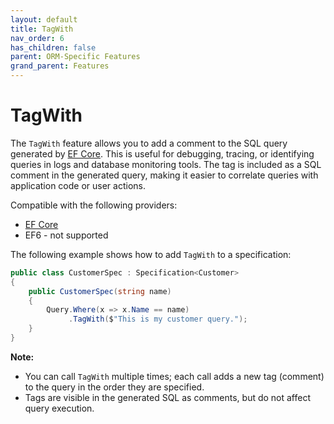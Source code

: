 ```yaml
---
layout: default
title: TagWith
nav_order: 6
has_children: false
parent: ORM-Specific Features
grand_parent: Features
---
```


# TagWith

The `TagWith` feature allows you to add a comment to the SQL query generated by [EF Core](https://learn.microsoft.com/en-us/ef/core/querying/tags). This is useful for debugging, tracing, or identifying queries in logs and database monitoring tools. The tag is included as a SQL comment in the generated query, making it easier to correlate queries with application code or user actions.

Compatible with the following providers:
- [EF Core](https://learn.microsoft.com/en-us/ef/core/querying/tags)
- EF6 - not supported

The following example shows how to add `TagWith` to a specification:

```csharp
public class CustomerSpec : Specification<Customer>
{
    public CustomerSpec(string name)
    {
        Query.Where(x => x.Name == name)
             .TagWith($"This is my customer query.");
    }
}
```

**Note:**
- You can call `TagWith` multiple times; each call adds a new tag (comment) to the query in the order they are specified.
- Tags are visible in the generated SQL as comments, but do not affect query execution.
